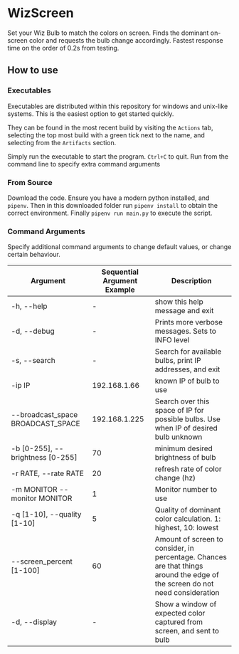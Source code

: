 # WizScreen

Set your Wiz Bulb to match the colors on screen. Finds the dominant on-screen color and requests the bulb change accordingly. Fastest response time on the order of 0.2s from testing.

## How to use

### Executables

Executables are distributed within this repository for windows and unix-like systems. This is the easiest option to get started quickly.

They can be found in the most recent build by visiting the `Actions` tab, selecting the top most build with a green tick next to the name, and selecting from the `Artifacts` section.

Simply run the executable to start the program. `Ctrl+C` to quit. Run from the command line to specify extra command arguments

### From Source

Download the code. Ensure you have a modern python installed, and `pipenv`. Then in this downloaded folder run `pipenv install` to obtain the correct environment. Finally `pipenv run main.py` to execute the script.

### Command Arguments

Specify additional command arguments to change default values, or change certain behaviour.

| Argument  | Sequential Argument Example                  | Description               |
|----|----|----|
|-h, --help | -            |show this help message and exit|
|-d, --debug | -           |Prints more verbose messages. Sets to INFO level |
|-s, --search| -          |Search for available bulbs, print IP addresses, and exit |
|-ip IP | 192.168.1.66              |known IP of bulb to use 
|--broadcast_space BROADCAST_SPACE | 192.168.1.225 |              Search over this space of IP for possible bulbs. Use when IP of desired bulb unknown 
|-b [0-255], --brightness [0-255]| 70 | minimum desired brightness of bulb|
|-r RATE, --rate RATE| 20 | refresh rate of color change (hz)|
|-m MONITOR --monitor MONITOR | 1 | Monitor number to use |
|-q [1-10], --quality [1-10]| 5 |Quality of dominant color calculation. 1: highest, 10: lowest 
|--screen_percent [1-100]| 60 |Amount of screen to consider, in percentage. Chances are that things around the edge of the screen do not need consideration |
|-d, --display| - | Show a window of expected color captured from screen, and sent to bulb |
